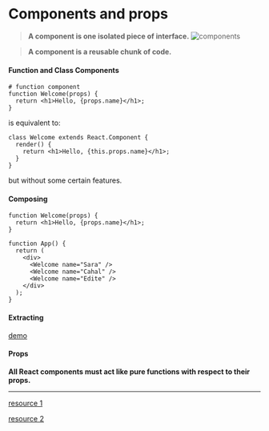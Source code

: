 # Components and props

> __A component is one isolated piece of interface.__
![components](https://jaxenter.com/wp-content/uploads/2018/07/react-intro-1.png)


> __A component is a reusable chunk of code.__

#### Function and Class Components

```
# function component
function Welcome(props) {
  return <h1>Hello, {props.name}</h1>;
}
```
is equivalent to: 

```
class Welcome extends React.Component {
  render() {
    return <h1>Hello, {this.props.name}</h1>;
  }
}
```
but without some certain features.

#### Composing

```
function Welcome(props) {
  return <h1>Hello, {props.name}</h1>;
}

function App() {
  return (
    <div>
      <Welcome name="Sara" />
      <Welcome name="Cahal" />
      <Welcome name="Edite" />
    </div>
  );
}
```

#### Extracting

[demo](https://codepen.io/pen?editors=0010)

#### Props

__All React components must act like pure functions with respect to their props.__

---
[resource 1](https://dev.to/sarah_chima/an-introduction-to-react-components-cke)

[resource 2](https://reactjs.org/docs/components-and-props.html)
